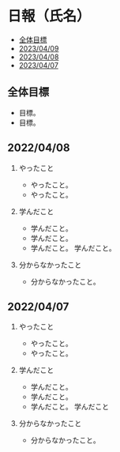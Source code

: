 # 日報（氏名）

- [全体目標](#全体目標)
- [2023/04/09](#20230409)
- [2023/04/08](#20230408)
- [2023/04/07](#20230407)

## 全体目標

- 目標。
- 目標。

## 2022/04/08

1. やったこと

   - やったこと。
   - やったこと。

2. 学んだこと

   - 学んだこと。
   - 学んだこと。
   - 学んだこと。
     学んだこと。

3. 分からなかったこと  
   
   - 分からなかったこと。

## 2022/04/07

1. やったこと

   - やったこと。
   - やったこと。

2. 学んだこと

   - 学んだこと。
   - 学んだこと。
   - 学んだこと。
     学んだこと

3. 分からなかったこと  
   
   - 分からなかったこと。